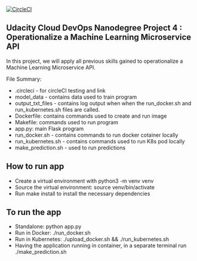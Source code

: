 
[![CircleCI](https://dl.circleci.com/status-badge/img/gh/Busayo/udacity-project-4/tree/master.svg?style=svg)](https://dl.circleci.com/status-badge/redirect/gh/Busayo/udacity-project-4/tree/master)

## Udacity Cloud DevOps Nanodegree Project 4 : Operationalize a Machine Learning Microservice API

In this project, we will apply all previous skills gained to operationalize a Machine Learning Microservice API.

File Summary:

* .circleci - for circleCI testing and link
* model_data - contains data used to train program
* output_txt_files - contains log output when when the run_docker.sh and run_kubernetes.sh files are called.
* Dockerfile: contains commands used to create and run image
* Makefile: commands used to run program
* app.py: main Flask program 
* run_docker.sh - contains commands to run docker cotainer locally
* run_kubernetes.sh - contains commands used to run K8s pod locally
* make_prediction.sh - used to run predictions

## How to run app
* Create a virtual environment with python3 -m venv venv
* Source the virtual environment: source venv/bin/activate
* Run make install to install the necessary dependencies

## To run the app

* Standalone: python app.py
* Run in Docker: ./run_docker.sh
* Run in Kubernetes: ./upload_docker.sh && ./run_kubernetes.sh
* Having the application running in container, in a separate terminal run ./make_prediction.sh
